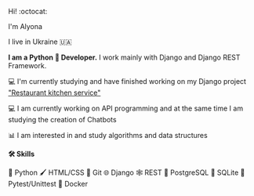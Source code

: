 Hi! :octocat:

I'm Alyona

I live in Ukraine 🇺🇦

**I am a Python 🐍  Developer.** I work mainly with Django and Django REST Framework.

💻 I'm currently studying and have finished working on my Django project ["Restaurant kitchen service"](https://github.com/AlyonkaB/-restaurant-kitchen-service)

💻 I am currently working on API programming and at the same time I am studying the creation of Chatbots

📊 I am interested in and study algorithms and data structures

**🛠️ Skills**

🐍 Python  🖌️ HTML/CSS  🔗 Git  🌐 Django 🕸️ REST  🐘 PostgreSQL  📔 SQLite 🔧 Pytest/Unittest  🐳 Docker
